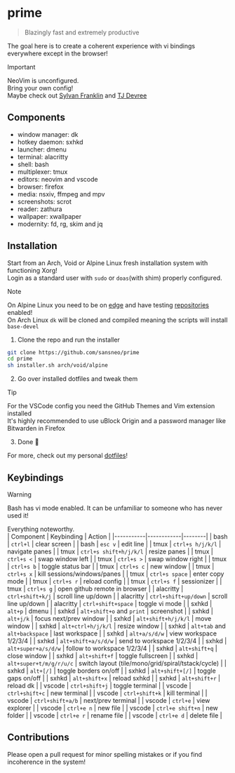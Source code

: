 # prime
> Blazingly fast and extremely productive

The goal here is to create a coherent experience with vi bindings everywhere except in the browser!

> [!IMPORTANT]
> NeoVim is unconfigured.  
> Bring your own config!  
> Maybe check out [Sylvan Franklin](https://www.youtube.com/@sylvanfranklin) and [TJ Devree](https://www.youtube.com/@teej_dv)

## Components
* window manager: dk
* hotkey daemon: sxhkd
* launcher: dmenu
* terminal: alacritty
* shell: bash
* multiplexer: tmux
* editors: neovim and vscode
* browser: firefox
* media: nsxiv, ffmpeg and mpv
* screenshots: scrot
* reader: zathura
* wallpaper: xwallpaper
* modernity: fd, rg, skim and jq

## Installation
Start from an Arch, Void or Alpine Linux fresh installation system with functioning Xorg!  
Login as a standard user with `sudo` or `doas`(with shim) properly configured.

> [!NOTE]
> On Alpine Linux you need to be on [edge](https://alpinelinux.org/posts/2025-10-01-usr-merge.html) and have testing [repositories](https://wiki.alpinelinux.org/wiki/Repositories) enabled!  
> On Arch Linux `dk` will be cloned and compiled meaning the scripts will install `base-devel`

1. Clone the repo and run the installer
```sh
git clone https://github.com/sansneo/prime
cd prime
sh installer.sh arch/void/alpine
```
2. Go over installed dotfiles and tweak them

> [!TIP]
> For the VSCode config you need the GitHub Themes and Vim extension installed  
> It's highly recommended to use uBlock Origin and a password manager like Bitwarden in Firefox

3. Done 🎉  

For more, check out my personal [dotfiles](https://github.com/sansneo/dotfiles)!

## Keybindings

> [!WARNING]
> Bash has vi mode enabled.
> It can be unfamiliar to someone who has never used it!

Everything noteworthy.  
| Component | Keybinding | Action |
|-----------|------------|--------|
| bash | `ctrl+l` | clear screen |
| bash | `esc v` | edit line |
| tmux | `ctrl+s h/j/k/l` | navigate panes |
| tmux | `ctrl+s shift+h/j/k/l` | resize panes |
| tmux | `ctrl+s <` | swap window left |
| tmux | `ctrl+s >` | swap window right |
| tmux | `ctrl+s b` | toggle status bar |
| tmux | `ctrl+s c` | new window |
| tmux | `ctrl+s x` | kill sessions/windows/panes |
| tmux | `ctrl+s space` | enter copy mode |
| tmux | `ctrl+s r` | reload config |
| tmux | `ctrl+s f` | sessionizer |
| tmux | `ctrl+s g` | open github remote in browser |
| alacritty | `ctrl+shift+k/j` | scroll line up/down |
| alacritty | `ctrl+shift+up/down` | scroll line up/down |
| alacritty | `ctrl+shift+space` | toggle vi mode |
| sxhkd | `alt+p` | dmenu |
| sxhkd | `alt+shift+o` and `print` | screenshot |
| sxhkd | `alt+j/k` | focus next/prev window |
| sxhkd | `alt+shift+h/j/k/l` | move window |
| sxhkd | `alt+ctrl+h/j/k/l` | resize window |
| sxhkd | `alt+tab` and `alt+backspace` | last workspace |
| sxhkd | `alt+a/s/d/w` | view workspace 1/2/3/4 |
| sxhkd | `alt+shift+a/s/d/w` | send to workspace 1/2/3/4 |
| sxhkd | `alt+super+a/s/d/w` | follow to workspace 1/2/3/4 |
| sxhkd | `alt+shift+q` | close window |
| sxhkd | `alt+shift+f` | toggle fullscreen |
| sxhkd | `alt+super+t/m/g/r/u/c` | switch layout (tile/mono/grid/spiral/tstack/cycle) |
| sxhkd | `alt+[/]` | toggle borders on/off |
| sxhkd | `alt+shift+[/]` | toggle gaps on/off |
| sxhkd | `alt+shift+x` | reload sxhkd |
| sxhkd | `alt+shift+r` | reload dk |
| vscode | `ctrl+shift+j` | toggle terminal |
| vscode | `ctrl+shift+c` | new terminal |
| vscode | `ctrl+shift+k` | kill terminal |
| vscode | `ctrl+shift+a/b` | next/prev terminal |
| vscode | `ctrl+e` | view explorer |
| vscode | `ctrl+e n` | new file |
| vscode | `ctrl+e shift+n` | new folder |
| vscode | `ctrl+e r` | rename file |
| vscode | `ctrl+e d` | delete file |

## Contributions
Please open a pull request for minor spelling mistakes or if you find incoherence in the system!

